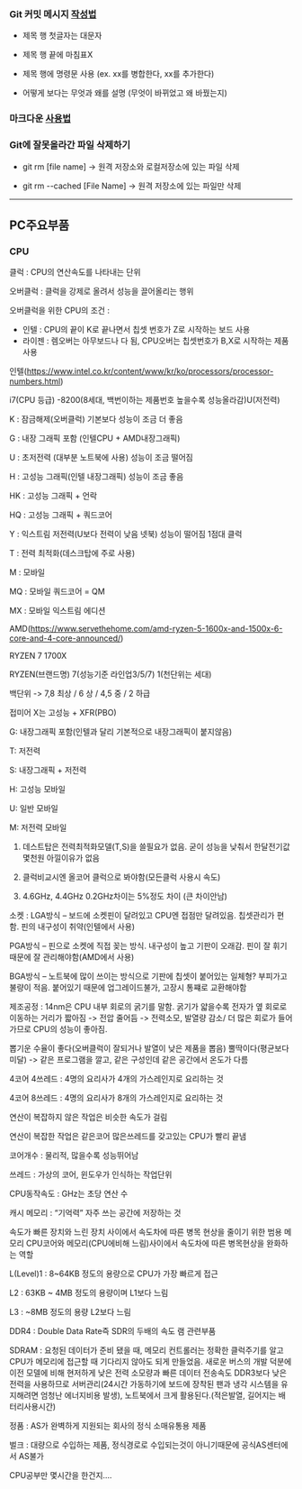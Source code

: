 
### Git 커밋 메시지 [작성법](https://item4.github.io/2016-11-01/How-to-Write-a-Git-Commit-Message/)

* 제목 행 첫글자는 대문자

* 제목 행 끝에 마침표X

* 제목 행에 명령문 사용 (ex. xx를 병합한다, xx를 추가한다)

* 어떻게 보다는 무엇과 왜를 설명 (무엇이 바뀌었고 왜 바꿨는지)

### 마크다운 [사용법](https://gist.github.com/ihoneymon/652be052a0727ad59601)

### Git에 잘못올라간 파일 삭제하기

* git rm [file name] -> 원격 저장소와 로컬저장소에 있는 파일 삭제

* git rm --cached [File Name] -> 원격 저장소에 있는 파일만 삭제

-------------------------------------------
## PC주요부품

### CPU
클럭 : CPU의 연산속도를 나타내는 단위

오버클럭 : 클럭을 강제로 올려서 성능을 끌어올리는 행위

오버클럭을 위한 CPU의 조건 : 

- 인텔 : CPU의 끝이 K로 끝나면서 칩셋 번호가 Z로 시작하는 보드 사용
- 라이젠 : 렘오버는 아무보드나 다 됨, CPU오버는 칩셋번호가 B,X로 시작하는 제품 사용

인텔(https://www.intel.co.kr/content/www/kr/ko/processors/processor-numbers.html)

i7(CPU 등급) -8200(8세대, 백번이하는 제품번호 높을수록 성능올라감)U(저전력)

K : 잠금해제(오버클럭) 기본보다 성능이 조금 더 좋음

G : 내장 그래픽 포함 (인텔CPU + AMD내장그래픽)

U : 초저전력 (대부분 노트북에 사용) 성능이 조금 떨어짐

H : 고성능 그래픽(인텔 내장그래픽) 성능이 조금 좋음

HK : 고성능 그래픽 + 언락

HQ : 고성능 그래픽 + 쿼드코어

Y : 익스트림 저전력(U보다 전력이 낮음 넷북) 성능이 떨어짐 1점대 클럭

T : 전력 최적화(데스크탑에 주로 사용)

M : 모바일

MQ : 모바일 쿼드코어 = QM

MX : 모바일 익스트림 에디션

AMD(https://www.servethehome.com/amd-ryzen-5-1600x-and-1500x-6-core-and-4-core-announced/)

RYZEN 7 1700X

RYZEN(브랜드명) 7(성능기준 라인업3/5/7) 1(천단위는 세대)

백단위 -> 7,8 최상 / 6 상 / 4,5 중 / 2 하급 

접미어 X는 고성능 + XFR(PBO)

G: 내장그래픽 포함(인텔과 달리 기본적으로 내장그래픽이 붙지않음)

T: 저전력

S: 내장그래픽 + 저전력

H: 고성능 모바일

U: 일반 모바일

M: 저전력 모바일


1. 데스트탑은 전력최적화모델(T,S)을 쓸필요가 없음. 굳이 성능을 낮춰서 한달전기값 몇천원 아낄이유가 없음

2. 클럭비교시엔 올코어 클럭으로 봐야함(모든클럭 사용시 속도)

3. 4.6GHz, 4.4GHz 0.2GHz차이는 5%정도 차이 (큰 차이안남)

소켓 :
LGA방식 – 보드에 소켓핀이 달려있고 CPU엔 접점만 달려있음. 칩셋관리가 편함. 핀의 내구성이 취약(인텔에서 사용)

PGA방식 – 핀으로 소켓에 직접 꽂는 방식. 내구성이 높고 기판이 오래감. 핀이 잘 휘기 때문에 잘 관리해야함(AMD에서 사용)

BGA방식 – 노트북에 많이 쓰이는 방식으로 기판에 칩셋이 붙어있는 일체형? 부피가고 불량이 적음. 붙어있기 때문에 업그레이드불가, 고장시 통쨰로 교환해야함

제조공정 : 14nm은 CPU 내부 회로의 굵기를 말함. 굵기가 얇을수록 전자가 옆 회로로 이동하는 거리가 짧아짐 -> 전압 줄어듬 -> 전력소모, 발열량 감소/ 더 많은 회로가 들어가므로 CPU의 성능이 좋아짐.

뽑기운 수율이 좋다(오버클럭이 잘되거나 발열이 낮은 제품을 뽑음) 뿔딱이다(평균보다 미달)
-> 같은 프로그램을 깔고, 같은 구성인데 같은 공간에서 온도가 다름

4코어 4쓰레드 : 4명의 요리사가 4개의 가스레인지로 요리하는 것

4코어 8쓰레드 : 4명의 요리사가 8개의 가스레인지로 요리하는 것

연산이 복잡하지 않은 작업은 비슷한 속도가 걸림

연산이 복잡한 작업은 같은코어 많은쓰레드를 갖고있는 CPU가 빨리 끝냄

코어개수 : 물리적, 많을수록 성능뛰어남

쓰레드 : 가상의 코어, 윈도우가 인식하는 작업단위

CPU동작속도 : GHz는 초당 연산 수

캐시 메모리 : “기억력” 자주 쓰는 공간에 저장하는 것

속도가 빠른 장치와 느린 장치 사이에서 속도차에 따른 병목 현상을 줄이기 위한 범용 메모리
CPU코어와 메모리(CPU에비해 느림)사이에서 속도차에 따른 병목현상을 완화하는 역할

L(Level)1 : 8~64KB 정도의 용량으로 CPU가 가장 빠르게 접근

L2 : 63KB ~ 4MB 정도의 용량이며 L1보다 느림

L3 : ~8MB 정도의 용량 L2보다 느림

DDR4 : Double Data Rate즉 SDR의 두배의 속도 램 관련부품

SDRAM : 요청된 데이터가 준비 됐을 때, 메모리 컨트롤러는 정확한 클럭주기를 알고 CPU가 메모리에 접근할 때 기다리지 않아도 되게 만들었음.
새로운 버스의 개발 덕분에 이전 모델에 비해 현저하게 낮은 전력 소모량과 빠른 데이터 전송속도
DDR3보다 낮은 전력을 사용하므로 서버관리(24시간 가동하기에 보드에 장착된 팬과 냉각 시스템을 유지해려면 엄청난 에너지비용 발생), 노트북에서 크게 활용된다.(적은발열, 길어지는 배터리사용시간)


정품 : AS가 완벽하게 지원되는 회사의 정식 소매유통용 제품

벌크 : 대량으로 수입하는 제품, 정식경로로 수입되는것이 아니기때문에 공식AS센터에서 AS불가

CPU공부만 몇시간을 한건지....
